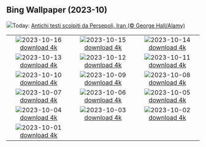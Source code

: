 ## Bing Wallpaper (2023-10)
![](https://www.bing.com/th?id=OHR.SpreadsheetDay_IT-IT8741983462_UHD.jpg&w=1000)Today: [Antichi testi scolpiti da Persepoli, Iran (© George Hall/Alamy)](https://www.bing.com/th?id=OHR.SpreadsheetDay_IT-IT8741983462_UHD.jpg)

|      |      |      |
| :----: | :----: | :----: |
|![](https://www.bing.com/th?id=OHR.GoldenEnchantments_IT-IT9162658563_UHD.jpg&pid=hp&w=384&h=216&rs=1&c=4)2023-10-16 [download 4k](https://www.bing.com/th?id=OHR.GoldenEnchantments_IT-IT9162658563_UHD.jpg)|![](https://www.bing.com/th?id=OHR.AutumnHedgehog_IT-IT1498595438_UHD.jpg&pid=hp&w=384&h=216&rs=1&c=4)2023-10-15 [download 4k](https://www.bing.com/th?id=OHR.AutumnHedgehog_IT-IT1498595438_UHD.jpg)|![](https://www.bing.com/th?id=OHR.RingEclipse_IT-IT1853781586_UHD.jpg&pid=hp&w=384&h=216&rs=1&c=4)2023-10-14 [download 4k](https://www.bing.com/th?id=OHR.RingEclipse_IT-IT1853781586_UHD.jpg)|
|![](https://www.bing.com/th?id=OHR.PerugiaFountainEurochocolate_IT-IT7296572620_UHD.jpg&pid=hp&w=384&h=216&rs=1&c=4)2023-10-13 [download 4k](https://www.bing.com/th?id=OHR.PerugiaFountainEurochocolate_IT-IT7296572620_UHD.jpg)|![](https://www.bing.com/th?id=OHR.IdahoBarn_IT-IT0454477337_UHD.jpg&pid=hp&w=384&h=216&rs=1&c=4)2023-10-12 [download 4k](https://www.bing.com/th?id=OHR.IdahoBarn_IT-IT0454477337_UHD.jpg)|![](https://www.bing.com/th?id=OHR.JohnDayFossil_IT-IT9653915961_UHD.jpg&pid=hp&w=384&h=216&rs=1&c=4)2023-10-11 [download 4k](https://www.bing.com/th?id=OHR.JohnDayFossil_IT-IT9653915961_UHD.jpg)|
|![](https://www.bing.com/th?id=OHR.SoprisSunrise_IT-IT4925798707_UHD.jpg&pid=hp&w=384&h=216&rs=1&c=4)2023-10-10 [download 4k](https://www.bing.com/th?id=OHR.SoprisSunrise_IT-IT4925798707_UHD.jpg)|![](https://www.bing.com/th?id=OHR.FremontPetroglyph_IT-IT9013079131_UHD.jpg&pid=hp&w=384&h=216&rs=1&c=4)2023-10-09 [download 4k](https://www.bing.com/th?id=OHR.FremontPetroglyph_IT-IT9013079131_UHD.jpg)|![](https://www.bing.com/th?id=OHR.ItalyTriesteBarcolana_IT-IT2686315925_UHD.jpg&pid=hp&w=384&h=216&rs=1&c=4)2023-10-08 [download 4k](https://www.bing.com/th?id=OHR.ItalyTriesteBarcolana_IT-IT2686315925_UHD.jpg)|
|![](https://www.bing.com/th?id=OHR.GrizzlyFalls_IT-IT0353576964_UHD.jpg&pid=hp&w=384&h=216&rs=1&c=4)2023-10-07 [download 4k](https://www.bing.com/th?id=OHR.GrizzlyFalls_IT-IT0353576964_UHD.jpg)|![](https://www.bing.com/th?id=OHR.TaughannockFalls_IT-IT9282123928_UHD.jpg&pid=hp&w=384&h=216&rs=1&c=4)2023-10-06 [download 4k](https://www.bing.com/th?id=OHR.TaughannockFalls_IT-IT9282123928_UHD.jpg)|![](https://www.bing.com/th?id=OHR.GentooJump_IT-IT0819312209_UHD.jpg&pid=hp&w=384&h=216&rs=1&c=4)2023-10-05 [download 4k](https://www.bing.com/th?id=OHR.GentooJump_IT-IT0819312209_UHD.jpg)|
|![](https://www.bing.com/th?id=OHR.TarantulaNebula_IT-IT1696643757_UHD.jpg&pid=hp&w=384&h=216&rs=1&c=4)2023-10-04 [download 4k](https://www.bing.com/th?id=OHR.TarantulaNebula_IT-IT1696643757_UHD.jpg)|![](https://www.bing.com/th?id=OHR.WhitsundaySwirl_IT-IT2012760745_UHD.jpg&pid=hp&w=384&h=216&rs=1&c=4)2023-10-03 [download 4k](https://www.bing.com/th?id=OHR.WhitsundaySwirl_IT-IT2012760745_UHD.jpg)|![](https://www.bing.com/th?id=OHR.VuittonFoundation_IT-IT8425877700_UHD.jpg&pid=hp&w=384&h=216&rs=1&c=4)2023-10-02 [download 4k](https://www.bing.com/th?id=OHR.VuittonFoundation_IT-IT8425877700_UHD.jpg)|
|![](https://www.bing.com/th?id=OHR.LakeBledSunrise_IT-IT9781591413_UHD.jpg&pid=hp&w=384&h=216&rs=1&c=4)2023-10-01 [download 4k](https://www.bing.com/th?id=OHR.LakeBledSunrise_IT-IT9781591413_UHD.jpg)|
